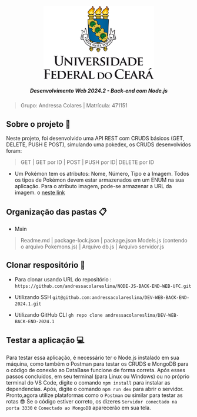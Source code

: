 <div align="center">
<img src="logo (2).png" alt="logo.png" width="300">
</div>

<h5 align="center">Desenvolvimento Web 2024.2 - Back-end com Node.js</h5>

> Grupo: Andressa Colares | Matrícula: 471151

## Sobre o projeto 🚀
Neste projeto, foi desenvolvido uma API REST com CRUDS básicos (GET, DELETE, PUSH E POST), simulando uma pokedex, os CRUDS desenvolvidos foram:
> GET |
> GET por ID |
> POST |
> PUSH por ID|
> DELETE por ID
- Um Pokémon tem os atributos: Nome, Número, Tipo e a Imagem. Todos os tipos de
Pokémon devem estar armazenados em um ENUM na sua aplicação. Para o atributo
imagem, pode-se armazenar a URL da imagem.
o [neste link](https://raw.githubusercontent.com/PokeAPI/sprites/master/sprites/pokemon/1)

## Organização das pastas 📋

- Main
> Readme.md |
> package-lock.json |
> package.json 
> Models.js (contendo o arquivo Pokemons.js) |
> Arquivo db.js |
> Arquivo servidor.js

## Clonar respositório 📎

- Para clonar usando URL do repositório :
``https://github.com/andressacolareslima/NODE-JS-BACK-END-WEB-UFC.git``

- Utilizando SSH
``git@github.com:andressacolareslima/DEV-WEB-BACK-END-2024.1.git``

- Utilizando GitHub CLI
``gh repo clone andressacolareslima/DEV-WEB-BACK-END-2024.1``

## Testar a aplicação 💻
Para testar essa aplicação, é necessário ter o Node.js instalado em sua máquina, como também o Postman para testar os CRUDS e MongoDB para o código de conexão ao DataBase funcione de forma correta.
Após esses passos concluídos, em seu terminal (para Linux ou Windows) ou no próprio terminal do VS Code, digite o comando ``npm install`` para instalar as dependencias. Após, digite o comando ``npm run dev`` para abrir o servidor.
Pronto,agora utilize plataformas como o ``Postman`` ou similar para testar as rotas :sunglasses:
Se o código estiver correto, os dizeres ``Servidor conectado na porta 3330`` e ``Conectado ao MongoDB`` aparecerão em sua tela. 
